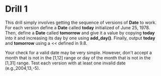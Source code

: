 # Drill 1
This drill simply involves getting the sequence of versions of
**Date** to work. For each version define a **Date** called
**today** initialized of June 25, 1978. Then, define a **Date**
called **tomorrow** and give it a value by copying **today**
into it and increasing its day by one using **add_day()**.
Finally, output **today** and **tomorrow** using a << defined in 9.8.

Your check for a valid date may be very simple. However, don't accept a month that is not in the [1,12] range or day of the month that is not in the [1,31] range. Test each version with at least one invalid date (e.g.,2004,13,-5).  
